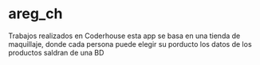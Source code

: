 # areg_ch
Trabajos realizados en Coderhouse
esta app se basa en una tienda de maquillaje, donde cada persona puede elegir su porducto
los datos de los productos saldran de una BD
